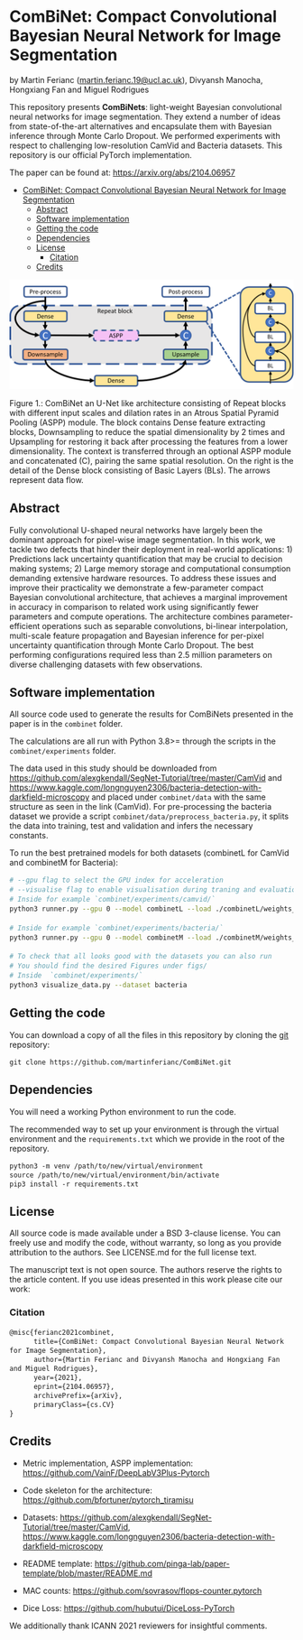 # ComBiNet: Compact Convolutional Bayesian Neural Network for Image Segmentation

by Martin Ferianc (martin.ferianc.19@ucl.ac.uk), Divyansh Manocha, Hongxiang Fan and Miguel Rodrigues

This repository presents **ComBiNets**: light-weight Bayesian convolutional neural networks for image segmentation. They extend a number of ideas from state-of-the-art alternatives and encapsulate them with Bayesian inference through Monte Carlo Dropout. We performed experiments with respect to challenging low-resolution CamVid and Bacteria datasets. This repository is our official PyTorch implementation. 

The paper can be found at: https://arxiv.org/abs/2104.06957 

- [ComBiNet: Compact Convolutional Bayesian Neural Network for Image Segmentation](#combinet-compact-convolutional-bayesian-neural-network-for-image-segmentation)
  - [Abstract](#abstract)
  - [Software implementation](#software-implementation)
  - [Getting the code](#getting-the-code)
  - [Dependencies](#dependencies)
  - [License](#license)
    - [Citation](#citation)
  - [Credits](#credits)

![](figs/combinet.png)

Figure 1.: ComBiNet an U-Net like architecture consisting of Repeat blocks with different input scales and dilation rates in an Atrous Spatial Pyramid Pooling (ASPP) module. The block contains Dense feature extracting blocks, Downsampling to reduce the spatial dimensionality by 2 times and Upsampling for restoring it back after processing the features from a lower dimensionality. The context is transferred through an optional ASPP module and concatenated (C), pairing the same spatial resolution. On the right is the detail of the Dense block consisting of Basic Layers (BLs). The arrows represent data flow.

## Abstract

Fully convolutional U-shaped neural networks have largely been the dominant approach for pixel-wise image segmentation. In this work, we tackle two defects that hinder their deployment in real-world applications: 1) Predictions lack uncertainty quantification that may be crucial to decision making systems; 2) Large memory storage and computational consumption demanding extensive hardware resources. To address these issues and improve their practicality we demonstrate a few-parameter compact Bayesian convolutional architecture, that achieves a marginal improvement in accuracy in comparison to related work using significantly fewer parameters and compute operations. The architecture combines parameter-efficient operations such as separable convolutions, bi-linear interpolation, multi-scale feature propagation and Bayesian inference for per-pixel uncertainty quantification through Monte Carlo Dropout. The best performing configurations required less than 2.5 million parameters on diverse challenging datasets with few observations.

## Software implementation

All source code used to generate the results for ComBiNets presented in the paper is in the `combinet` folder.

The calculations are all run with Python 3.8>= through the scripts in the `combinet/experiments` folder.

The data used in this study should be downloaded from https://github.com/alexgkendall/SegNet-Tutorial/tree/master/CamVid and https://www.kaggle.com/longnguyen2306/bacteria-detection-with-darkfield-microscopy and placed under `combinet/data` with the same structure as seen in the link (CamVid). For pre-processing the bacteria dataset we provide a script `combinet/data/preprocess_bacteria.py`, it splits the data into training, test and validation and infers the necessary constants. 

To run the best pretrained models for both datasets (combinetL for CamVid and combinetM for Bacteria):
```bash
# --gpu flag to select the GPU index for acceleration
# --visualise flag to enable visualisation during traning and evaluation
# Inside for example `combinet/experiments/camvid/`
python3 runner.py --gpu 0 --model combinetL --load ./combinetL/weights_799.pt --visualise

# Inside for example `combinet/experiments/bacteria/`
python3 runner.py --gpu 0 --model combinetM --load ./combinetM/weights_799.pt --visualise

# To check that all looks good with the datasets you can also run
# You should find the desired Figures under figs/
# Inside  `combinet/experiments/`
python3 visualize_data.py --dataset bacteria
```

## Getting the code

You can download a copy of all the files in this repository by cloning the [git](https://git-scm.com/) repository:

    git clone https://github.com/martinferianc/ComBiNet.git

## Dependencies

You will need a working Python environment to run the code.

The recommended way to set up your environment is through the virtual environment and the `requirements.txt` which we provide in the root of the repository. 

```
python3 -m venv /path/to/new/virtual/environment
source /path/to/new/virtual/environment/bin/activate
pip3 install -r requirements.txt
```

## License

All source code is made available under a BSD 3-clause license. You can freely use and modify the code, without warranty, so long as you provide attribution to the authors. See LICENSE.md for the full license text.

The manuscript text is not open source. The authors reserve the rights to the article content. If you use ideas presented in this work please cite our work:

### Citation

```
@misc{ferianc2021combinet,
      title={ComBiNet: Compact Convolutional Bayesian Neural Network for Image Segmentation}, 
      author={Martin Ferianc and Divyansh Manocha and Hongxiang Fan and Miguel Rodrigues},
      year={2021},
      eprint={2104.06957},
      archivePrefix={arXiv},
      primaryClass={cs.CV}
}
```
## Credits

- Metric implementation, ASPP implementation: https://github.com/VainF/DeepLabV3Plus-Pytorch

- Code skeleton for the architecture: https://github.com/bfortuner/pytorch_tiramisu

- Datasets: https://github.com/alexgkendall/SegNet-Tutorial/tree/master/CamVid, https://www.kaggle.com/longnguyen2306/bacteria-detection-with-darkfield-microscopy
  
- README template: https://github.com/pinga-lab/paper-template/blob/master/README.md

- MAC counts: https://github.com/sovrasov/flops-counter.pytorch

- Dice Loss: https://github.com/hubutui/DiceLoss-PyTorch

We additionally thank ICANN 2021 reviewers for insightful comments.

